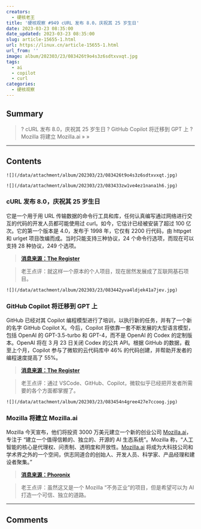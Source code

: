 ```yaml
---
creators:
  - 硬核老王
title: '硬核观察 #949 cURL 发布 8.0，庆祝其 25 岁生日'
date: 2023-03-23 08:35:00
date_updated: 2023-03-23 08:35:00
slug: article-15655-1.html
url: https://linux.cn/article-15655-1.html
url_from: ''
image: album/202303/23/083426t9o4s3z6sdtxvxqt.jpg
tags:
  - ai
  - copilot
  - curl
categories:
  - 硬核观察
---
```


## Summary

> ? cURL 发布 8.0，庆祝其 25 岁生日
> ? GitHub Copilot 将迁移到 GPT 上
> ? Mozilla 将建立 Mozilla.ai
> » 
> »

***

<!-- more -->

## Contents

`![](/data/attachment/album/202303/23/083426t9o4s3z6sdtxvxqt.jpg)`

`![](/data/attachment/album/202303/23/083433zw1ve4ez1nana1h6.jpg)`

### cURL 发布 8.0，庆祝其 25 岁生日

它是一个用于用 URL 传输数据的命令行工具和库，任何认真编写通过网络进行交互的代码的开发人员都可能使用过 curl。如今，它估计已经被安装了超过 100 亿次。它的第一个版本是 4.0，发布于 1998 年，它仅有 2200 行代码，由 httpget 和 urlget 项目改编而成。当时只能支持三种协议，24 个命令行选项，而现在可以支持 28 种协议，249 个选项。

> 
> **[消息来源：The Register](https://www.theregister.com/2023/03/21/curl_project_25)**
> 
> 
> 

> 
> 老王点评：就这样一个原本的个人项目，现在居然发展成了互联网基石项目。
> 
> 
> 

`![](/data/attachment/album/202303/23/083442yva4ldjek41a7jev.jpg)`

### GitHub Copilot 将迁移到 GPT 上

GitHub 已经对其 Copilot 编程模型进行了培训，以执行新的任务，并有了一个新的名字 GitHub Copilot X。今后，Copilot 将依靠一套不断发展的大型语言模型，包括 OpenAI 的 GPT-3.5-turbo 和 GPT-4，而不是 OpenAI 的 Codex 的定制版本。OpenAI 将在 3 月 23 日关闭 Codex 的公共 API。根据 GitHub 的数据，截至上个月，Copilot 参与了微软的云代码库中 46% 的代码创建，并帮助开发者的编程速度提高了 55%。

> 
> **[消息来源：The Register](https://www.theregister.com/2023/03/22/github_copilot_learns_new_tricks/)**
> 
> 
> 

> 
> 老王点评：通过 VSCode、GitHub、Copilot，微软似乎已经把开发者所需要的各个方面都掌握了。
> 
> 
> 

`![](/data/attachment/album/202303/23/083454n4gree427e7ccoog.jpg)`

### Mozilla 将建立 Mozilla.ai

Mozilla 今天宣布，他们将投资 3000 万美元建立一个新的创业公司 [Mozilla.ai](http://mozilla.ai/)，专注于 “建立一个值得信赖的、独立的、开源的 AI 生态系统”。Mozilla 称，“人工智能的核心是代理权、问责制、透明度和开放性。[Mozilla.ai](http://mozilla.ai/) 将成为大科技公司和学术界之外的一个空间，供志同道合的创始人、开发人员、科学家、产品经理和建设者聚集。”

> 
> **[消息来源：Phoronix](https://www.phoronix.com/news/Mozilla.ai)**
> 
> 
> 

> 
> 老王点评：虽然这又是一个 Mozilla “不务正业”的项目，但是希望可以为 AI 打造一个可信、独立的道路。
> 
> 
>

***

## Comments
